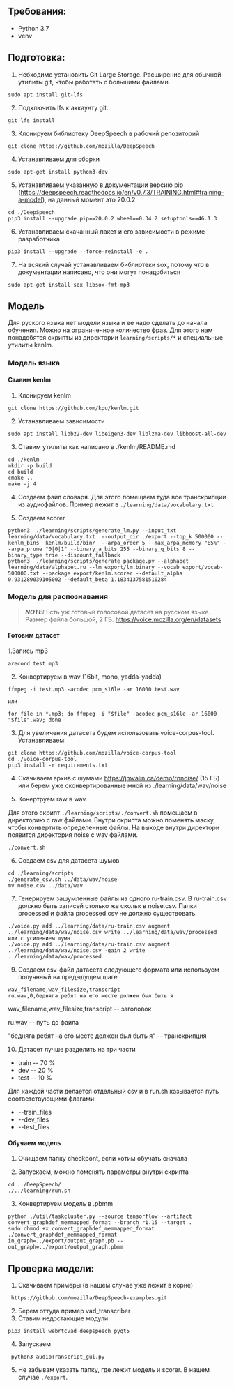 ## Требования:
* Python 3.7
* venv

## Подготовка:

1. Небходимо установить Git Large Storage. Расширение для обычной утилиты git,
 чтобы работать с большими файлами.
 ```
sudo apt install git-lfs
```
2. Подключить lfs к аккаунту git.
 ```
 git lfs install
```
3. Клонируем библиотеку DeepSpeech в рабочий репозиторий
```
git clone https://github.com/mozilla/DeepSpeech
```
4. Устанавливаем для сборки
```
sudo apt-get install python3-dev
```
5. Устанавливаем указанную в документации версию pip
 (https://deepspeech.readthedocs.io/en/v0.7.3/TRAINING.html#training-a-model),
 на данный момент это 20.0.2
```
cd ./DeepSpeech
pip3 install --upgrade pip==20.0.2 wheel==0.34.2 setuptools==46.1.3
```
6. Устанавливаем скачанный пакет и его зависимости в режиме разработчика
```
pip3 install --upgrade --force-reinstall -e .
```
7. На всякий случай устанавливаем библиотеки sox, потому что в документации написано,
 что они могут понадобиться
 ```
sudo apt-get install sox libsox-fmt-mp3
```

## Модель

Для руского языка нет модели языка и ее надо сделать до начала обучения. Можно на ограниченное количество фраз. 
Для этого нам понадобятся скрипты из директории
 `
learning/scripts/*
`
и специальные утилиты kenlm.

### Модель языка
#### Ставим  kenlm
1. Клонируем kenlm
```
git clone https://github.com/kpu/kenlm.git
```
2. Устанавливаем зависимости
```
sudo apt install libbz2-dev libeigen3-dev liblzma-dev libboost-all-dev
```

3. Ставим утилиты как написано в
 ./kenlm/README.md
````
cd ./kenlm
mkdir -p build
cd build
cmake ..
make -j 4
````
4. Создаем файл словаря. Для этого помещаем туда все транскрипции из аудиофайлов.
 Пример лежит в `./learning/data/vocabulary.txt`

5. Создаем scorer
```
python3  ./learning/scripts/generate_lm.py --input_txt learning/data/vocabulary.txt  --output_dir ./export --top_k 500000 --kenlm_bins  kenlm/build/bin/  --arpa_order 5 --max_arpa_memory "85%" --arpa_prune "0|0|1" --binary_a_bits 255 --binary_q_bits 8 --binary_type trie --discount_fallback
python3  ./learning/scripts/generate_package.py --alphabet learning/data/alphabet.ru --lm export/lm.binary --vocab export/vocab-500000.txt --package export/kenlm.scorer --default_alpha 0.931289039105002 --default_beta 1.1834137581510284
```

### Модель для распознавания
> **_NOTE:_** Есть уж готовый голосовой датасет на русском языке. Размер файла большой, 2 ГБ.
>https://voice.mozilla.org/en/datasets
#### Готовим датасет
1.Запись mp3
```
arecord test.mp3
```
2. Конвертируем в wav  (16bit, mono, yadda-yadda)
```
ffmpeg -i test.mp3 -acodec pcm_s16le -ar 16000 test.wav

или

for file in *.mp3; do ffmpeg -i "$file" -acodec pcm_s16le -ar 16000 "$file".wav; done

```
3. Для увеличения датасета будем использовать voice-corpus-tool. Устанавливаем:
```
git clone https://github.com/mozilla/voice-corpus-tool
cd ./voice-corpus-tool
pip3 install -r requirements.txt
```
4. Скачиваем архив с шумами https://jmvalin.ca/demo/rnnoise/ (15 ГБ)
или берем уже сконвертированные мной из ./learning/data/wav/noise

5. Конертруем raw в wav. 

Для этого скрипт `./learning/scripts/./convert.sh` 
помещаем в директорию с raw файлами. 
Внутри скрипта можно поменять маску, чтобы конвертить определенные файлы.
На выходе внутри директори появится директория noise с wav файлами.
````
./convert.sh
````
 6. Создаем csv для датасета шумов
 ```
cd ./learning/scripts
./generate_csv.sh ../data/wav/noise
mv noise.csv ../data/wav
```

7. Генерируем зашумленные файлы из одного ru-train.csv. 
В ru-train.csv должно быть записей столько же скольк в noise.csv.
Папки processed и файла processed.сsv не должно существовать. 

 ```
 ./voice.py add ../learning/data/ru-train.csv augment ../learning/data/wav/noise.csv write ../learning/data/wav/processed
или с усилением шума
 ./voice.py add ../learning/data/ru-train.csv augment ../learning/data/wav/noise.csv -gain 2 write ../learning/data/wav/processed

```
9. Создаем csv-файл датасета следующего формата или используем получнный на предыдущем шаге
```csv
wav_filename,wav_filesize,transcript
ru.wav,0,бедняга ребят на его месте должен был быть я
```
wav_filename,wav_filesize,transcript -- заголовок

ru.wav -- путь до файла

"бедняга ребят на его месте должен был быть я" -- транскрипция

10. Датасет лучше разделить на три части
* train -- 70 %
* dev -- 20 %
* test -- 10 %

Для каждой части делается отдельный csv  и в  run.sh казывается путь соответствующими флагами:
* --train_files
* --dev_files
* --test_files
#### Обучаем модель
1. Очищаем папку checkpont, если хотим обучать сначала
 
2. Запускаем, можно поменять параметры внутри скрипта
```
cd ../DeepSpeech/
./../learning/run.sh 
```
3. Конвертируем модель в .pbmm
```
python ./util/taskcluster.py --source tensorflow --artifact convert_graphdef_memmapped_format --branch r1.15 --target .
sudo chmod +x convert_graphdef_memmapped_format 
./convert_graphdef_memmapped_format --in_graph=../export/output_graph.pb --out_graph=../export/output_graph.pbmm
```

## Проверка модели:
1. Скачиваем примеры (в нашем случае уже лежит в корне)
```
 https://github.com/mozilla/DeepSpeech-examples.git
```
2. Берем оттуда пример vad_transcriber 
3. Ставим недостающие модули 
```
pip3 install webrtcvad deepspeech pyqt5
```
4. Запускаем
```
 python3 audioTranscript_gui.py 
 ```
5. Не забывам указать папку, где лежит модель и scorer. В нашем случае `./export`.
